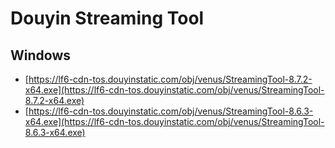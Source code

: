 # Douyin Streaming Tool

## Windows
- [https://lf6-cdn-tos.douyinstatic.com/obj/venus/StreamingTool-8.7.2-x64.exe](https://lf6-cdn-tos.douyinstatic.com/obj/venus/StreamingTool-8.7.2-x64.exe)
- [https://lf6-cdn-tos.douyinstatic.com/obj/venus/StreamingTool-8.6.3-x64.exe](https://lf6-cdn-tos.douyinstatic.com/obj/venus/StreamingTool-8.6.3-x64.exe)

